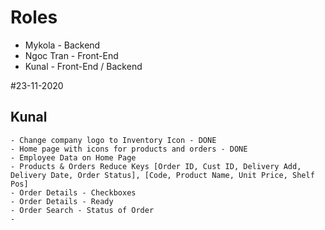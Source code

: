 # Roles
- Mykola - Backend
- Ngoc Tran - Front-End
- Kunal - Front-End / Backend

#23-11-2020
## Kunal
    - Change company logo to Inventory Icon - DONE
    - Home page with icons for products and orders - DONE
    - Employee Data on Home Page
    - Products & Orders Reduce Keys [Order ID, Cust ID, Delivery Add, Delivery Date, Order Status], [Code, Product Name, Unit Price, Shelf Pos]
    - Order Details - Checkboxes
    - Order Details - Ready
    - Order Search - Status of Order
    - 

